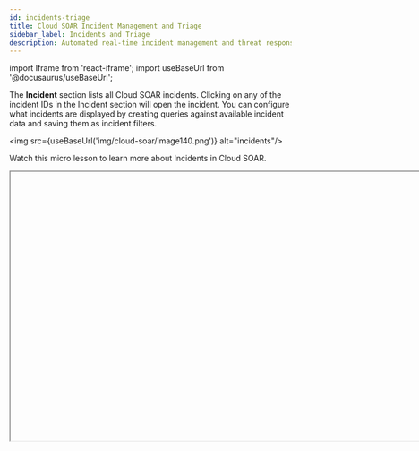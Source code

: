 ```yaml
---
id: incidents-triage
title: Cloud SOAR Incident Management and Triage
sidebar_label: Incidents and Triage
description: Automated real-time incident management and threat response.
---
```


import Iframe from 'react-iframe';
import useBaseUrl from '@docusaurus/useBaseUrl';

The **Incident** section lists all Cloud SOAR incidents. Clicking on any of the incident IDs in the Incident section will open the incident. You can configure what incidents are displayed by creating queries against available incident data and saving them as incident filters.


<img src={useBaseUrl('img/cloud-soar/image140.png')} alt="incidents"/>


Watch this micro lesson to learn more about Incidents in Cloud SOAR.

<Iframe url="https://www.youtube.com/embed/GDWFGJ8JOqA?rel=0"
        width="854px"
        height="480px"
        id="myId"
        className="video-container"
        display="initial"
        position="relative"
        allow="accelerometer; autoplay=1; clipboard-write; encrypted-media; gyroscope; picture-in-picture"
        allowfullscreen
        />

## Filtering Incidents

You can also manipulate what data is to be displayed from the Incident
section by adjusting which columns are viewable. The adjust these
columns, click on the cogwheel on the top right-side of the screen. This
will display a configuration screen that allows you to choose which
data is displayed and where on the screen it should be displayed by
clicking the + sign next to the selection and then dragging and dropping
the selection in the order to be viewed.

<img src={useBaseUrl('img/cloud-soar/image141.png')} alt="Adjust columns" width="800"/>


Once the columns are added and organized, click **Apply** to continue.

From the Incident section you can search, build, and issue queries against existing incidents by simply typing in the search bar at the top of the screen.

<img src={useBaseUrl('img/cloud-soar/image142.png')} alt="Search issues" width="800"/>

Cloud SOAR also provides its you with a command cheat sheet to help build
incident filtering queries. To access the cheat sheet, click on the
information icon to display the query options.

Once a query or a search is committed, they can be saved for future use
by clicking the star icon to the right of the search bar. These saved
searches will be stored as tabs just below the search bar.

<img src={useBaseUrl('img/cloud-soar/image145.png')} alt="save query" width="800"/>

Bulk actions may be performed on any incidents in the Incident Overview
list. Bulk actions include:

<img src={useBaseUrl('img/cloud-soar/image146.png')} alt="Bulk actions" width="200"/>


- Edit
- Close
- Reopen
- Delete
- Restore
- Add Investigator
- Change Owner

To perform bulk actions on incidents, check the incidents you wish to
perform the bulk actions on, then click the three dots in the upper
left-hand corner of the screen and select the appropriate bulk action.

## Working with Incidents

Opening an incident from any section of Cloud SOAR will display the Incident
Details page. The Incident Details page is composed of three sections:
The Incident VIP Section, on the left side of the screen, the Incident
Properties section in the center, and the Incident Widgets section to
the right side of the screen.

<img src={useBaseUrl('img/cloud-soar/image147.png')} alt="Incident details page" width="800"/>


## Incident VIP section

<img src={useBaseUrl('img/cloud-soar/image148.png')} alt="Incident VIP section" width="300"/>


The Incident VIP Section displays high-level
details about a specific incident. You can also take actions such as
add additional investigators or close the incident from this section. To
view all available actions, click the vertical ellipsis to the left of
the cogwheel. You can change the owner of the incident, change the
folder where the incident is housed, export the Incident details via
PDF, DOC, or [Custom Report](#custom-reports), and clone or permanently
delete the incident.

To customize the details displayed in the Incident VIP Section, click the
cogwheel at the top-right of the section. A new screen will be presented
which will allow for adding and deleting of incident detail fields. To
add a new field, you will click on the **+** sign next to the field to
be added. Once all the desired fields are added, they can easily be
rearranged in the desired order by dragging and dropping into place. To
remove a field, simply click the **x** next to the field to be removed.
Once all the details have been added and are in place, click **Apply**.

## Incident Properties

The Incident Details section contains all the important information that makes up the incident, such as executed Playbooks and incident tasks. This information is divided into four different sections: **Overview**, **Operations**, **Entities**, and **Documentation**.

<img src={useBaseUrl('img/cloud-soar/image149.png')} alt="Incident Overview" width="600"/>

### Overview

The Incident Overview section contains all the pertinent information for a specific incident such as the severity, SLA counter, and category of alert. This information can be customized in the Custom Fields section of the platform. For more information, see [Custom Fields](#custom-fields).

### Operations

The Operations section contains all the investigative information for a specific incident and is broken out into the following sections: **War Room**, **playbook**, **Tasks**, and **Notes**.

Watch this micro lesson to learn more about security automation with playbooks. 

<Iframe url="https://www.youtube.com/embed/ZGSxFsfyrdIrel=0"
        width="854px"
        height="480px"
        id="myId"
        className="video-container"
        display="initial"
        position="relative"
        allow="accelerometer; autoplay=1; clipboard-write; encrypted-media; gyroscope; picture-in-picture"
        allowfullscreen
        />


#### War Room

All the information related to the incident ongoing are visible in one place in
the War Room section. You can quickly view and check all the steps of the analysis, done either manually or by the automation, any entities related to the incident, results of actions performed and notes added during the incident's investigation. Information can be filtered out for the different categories, and by pressing the **+** button, you can add new notes.

<img src={useBaseUrl('img/cloud-soar/war_room.png')} alt="War room" width="800"/>

#### Playbooks

Any playbook that has been applied to an incident can be found under
the playbook section. You can quickly view and make any necessary
adjustments to the incident's Playbooks as well as add any additional
Playbooks that may be required during an incident's investigation.

<img src={useBaseUrl('img/cloud-soar/image150.png')} alt="Playbook option menu" width="800"/>

The playbook option menu can be found at the bottom of the playbook
screen. From here, you can re-execute a playbook, export, edit, or
expand the existing playbook. If during an incident's investigation it
is determined that the type of incident has changed (i.e. phishing
incident turns into a ransomware incident) another type of playbook may
be needed to correctly remediate an incident. You can add additional
Playbooks to the incident by clicking the **+** sign at the top of the
playbook screen.

<img src={useBaseUrl('img/cloud-soar/image151.png')} alt="Add playbook" width="800"/>

This will open a new screen that lists all available Playbooks. Either
type in the playbook name to use or manually search through all
available options and click **Add** when finished.

##### Viewing Playbook Results

The results of a Playbook, either while it is executing or after
execution has completed, can be viewed from the playbook section. By
clicking the expansion button on the bottom left of the screen will
expand the playbook and will display the execution results.

<img src={useBaseUrl('img/cloud-soar/image152.png')} alt="Playbook results" width="800"/>

The results of the playbook can also be viewed as a list by clicking the
**List** button next the **+** at the top of the page. The execution path of
the playbook will be shown, along with the status of the execution of
each action. The execution history of the playbook will be displayed in a
tab on the right-hand side of the screen, which can be minimized.

<img src={useBaseUrl('img/cloud-soar/image153.png')} alt="Action details" width="800"/>

To view the details of any individual action, including the results,
click on the action node. A new window displaying the action details
will be displayed on the left-hand side of the screen. From this view,
you can see the status of the action, its configuration, and have the
choice to download the JSON results of the action.

<img src={useBaseUrl('img/cloud-soar/image154.png')} alt="Action details" width="500"/>

To view the details of the result, click on the magnifying glass and the
action's details window will be displayed. The details section displays
the results of the action in table view which you can also filter
through by using the details search bar at the top of the screen. For
more detailed information, you can switch to the action's JSON results
screen by clicking the **View JSON Results** button next to the action's
search bar. The JSON results view displays the full results of the
executed action. Because some integrations return large data sets, the
table view is designed to show only a select set of attributes. To view
the complete results of verbose integrations, the JSON tab should be
used.

<img src={useBaseUrl('img/cloud-soar/image155.png')} alt="Action result" width="500"/>

<img src={useBaseUrl('img/cloud-soar/image156.png')} alt="Action result JSON" width="800"/>


#### Tasks

Cloud SOAR's Tasks section allows incident managers to assign and track
tasks which must be completed during an investigation. Tasks may be
added from Playbooks or Playbooks, as discussed in previous sections,
or manually from the incident's Tasks section.

<img src={useBaseUrl('img/cloud-soar/image157.png')} alt="Tasks" width="800"/>


##### Adding a Task

To add a new Task, click the **+** button at the top-left of the Task list
screen. Fill in all required fields and add any additional information
necessary under the **Description section** if desired.

The user listed in the **Assigned to** field will be the user responsible
for completing the task.

The field titled **Effort** should be the number of hours estimated to
complete the Task. As the Task is updated by the Assignee, this field
should be changed to reflect the actual number of hours that were
required to complete the Task. This number will be used to provide Task
Assessment information, discussed in more detail in the Documentation
section of this manual.

<img src={useBaseUrl('img/cloud-soar/image158.png')} alt="New task" width="800"/>

##### Working with Tasks

Once a task has been created and assigned, it will appear in the **Home**
section of the Main Menu. To view the details of a task click on the
task from the **My Operations** section of the screen, or to view a task
by its incident, select one or multiple incidents from the task list on
the left-side of the screen.

<img src={useBaseUrl('img/cloud-soar/image159.png')} alt="View tasks" width="800"/>

Selecting a task will open the incident where the task was created. This
will allow you to review the details of the task and access any
automated Playbooks and notes from the incident investigation. Once the
incident data has been reviewed investigators can choose to approve,
approve and close, or decline a task by clicking the thumbs up, thumbs
down or check mark buttons next to the task's title.

<img src={useBaseUrl('img/cloud-soar/image160.png')} alt="Task selected" width="800"/>


#### Notes

Like the Tasks section, the Notes section contains all notes either
automatically created during a playbook's execution or manually created
during the incident's investigation. Both sections offer the ability to
export and search for different results depending on the operational
need.

<img src={useBaseUrl('img/cloud-soar/image161.png')} alt="Notes" width="800"/>


##### Adding a Note

To manually add a note, click the **+** symbol to the left of the search
bar and a new configuration screen will appear. Enter the note into the
free form text box and click create when finished.

<img src={useBaseUrl('img/cloud-soar/image162.png')} alt="Add note" width="800"/>

## Create a New Incident Manually

To create an Incident manually, click the **+ Incident** button on the top
right-side of the screen.

<img src={useBaseUrl('img/cloud-soar/image125.png')} alt="Incident Overview Screen" width="800"/>


A new configuration box will be displayed that contains fields an
investigator can utilize to develop their incident. Not all these fields
are mandatory. The ones which are required will have an asterisk (`*`)
marked next to it which indicates the field has a dependency within the
Cloud SOAR platform. These required fields can have their dependencies and
requirements adjusted in the **Custom Fields** section (click the cog icon (<img src={useBaseUrl('img/cloud-soar/cog.png')} alt="cog menu" width="20"/>) > **Customizations** > **Custom Fields**).

<img src={useBaseUrl('img/cloud-soar/image126.png')} alt="New Incident Editor" width="800"/>

One of the most important fields is the **Type** field. This field will
dictate which Playbooks will be recommended later on in the configuration
process. See **Custom Fields** to modify the variables displayed in the
**Type** field.

<img src={useBaseUrl('img/cloud-soar/image127.png')} alt="New Incident Editor" width="800"/>

Once the details page is completed, you will want to assign
appropriate Playbooks to be associated with the incident. In addition to
adding the playbook to the incident, you can also decide whether they
want the playbook to automatically execute upon incident creation by
sliding the **Autorun** button to **On**.

<img src={useBaseUrl('img/cloud-soar/image128.png')} alt="New Incident Editor" width="800"/>

### Incident Artifacts

When creating an incident manually, the investigator may already have
artifacts that they would like to add to the incident. The Incident
Artifact section allows for the manual entry of new artifacts. To add a
new artifact click **Add Artifact** and choose what target field to append
the data and add its value. Once completed, click **Next**.

<img src={useBaseUrl('img/cloud-soar/image129.png')} alt="Add artifact" width="800"/>

### Parent/Child Relationships

You have the option to create manual Parent/Child relationships between the new incident and any previous incident created in Cloud SOAR. Click the **Advanced** button at the bottom of the screen to select an existing incident to group together.

<img src={useBaseUrl('img/cloud-soar/image130.png')} alt="Incident Relationships" width="800"/>

The final step in manual incident creation is to add an investigator or a group of investigators to the incident. Select an investigator or group from the left side of the screen by double-clicking on their name and the investigator will be added to the investigators pane. Once finished, click **Create**.

### Incident Report

The **Report Template** section allows you to create templates for custom reporting. The Report Template screen contains a list of all current report templates. To add a new report template, click on the **+** icon above the report template list.

The Details tab of the new report template window allows you to specify a unique name for the template as well as a template category and any appropriate tags.

The Sections tab of the new report template window allows you to drag and drop sections of the incident into the report template. All incident sections are listed in the left-hand pane. Dragging incident sections to the right-hand pane will add the section to the report template.
Sections will be printed in the report in the order they appear in the right-hand pane. Once satisfied with the selection, click **Save**.

<img src={useBaseUrl('img/cloud-soar/image45.png')} alt="Report Template Sections" width="400"/>


### Custom Fields

<img src={useBaseUrl('img/cloud-soar/image46.png')} alt="Fields Configuration Settings" width="800"/>


The Custom Fields section allows you to customize all fields within the Cloud SOAR platform to better suit your environment. All fields are pre-populated by default and can be revised with environment-specific variables by manually creating or updating the fields or by importing a file which is formatted with entries for each line.

To begin defining Cloud SOAR's custom fields, select a Cloud SOAR section from the list on the left-side of the screen to view all available fields. To edit an existing field, select the <img src={useBaseUrl('img/cloud-soar/image47.png')} alt="Edit icon" width="30"/> icon next to the field to be updated, or to add a new field select **+ADD** at the bottom right-side of the screen. A new configuration box will be displayed.

The only attribute of an existing field which cannot be modified once
the field is created is the field Type, such as Text or Date. You can rename internal values but only personal values, which are denoted by having a trash can symbol next to the entry, can be deleted from the section's custom fields.

Each section of Cloud SOAR supports different numbers of custom fields. The Incidents section, for example, supports up to 100 custom fields. The number of custom fields remaining will be displayed next to the section name at the top of the page.

Custom fields added by a user can be renamed or deleted. However,
default fields can only be renamed, they cannot be deleted. Although a
custom field may be deleted, it will not increase the number of custom
fields available. Since the deleted field may contain data that was
entered prior to the deletion of the field, the custom field remains
reserved.

For each field, a name and a type will always be required. A complete
list of field types is listed below. Additional fields will be required
or optional depending on the type selected. For example, a text field
allows an optional default value to be specified, while a list field
provides many additional options.

The Visualization tab allows you to disable the field, specify if the field is used within Incident notifications, and set conditions under which the field is visible. For example, a field can be made visible only if the incident is of a certain type.

The Additional Info tab allows you to provide additional information or context to the field, such as how the field should be used or where the data can be located.

Fields may be reorder in the Custom Fields section to change the order in which they appear on the Cloud SOAR screen. To change the order of the fields, click and hold on the six dots to the far left of the field name, then drag the field to its desired location.

#### Custom Field Types

| Field Type        | Description                                                                                       |
|:------------------|:--------------------------------------------------------------------------------------------------|
| Calculation  | Perform a calculation between two fields or between a field and a static value. |
| Checkbox   | Checkbox. |
| Color Picker  | Interactive color picker to select a color. |
| Date | Date only picker. |
| Date & Time   | Date and time picker. |
| Email Address | Email address Available to use in actions which require a email input.    |
| Filename | Filename available to use in actions which require a filename input.   |
| Hash | Hash value available to use in actions which require a hash input.  |
| IP Address    | IP Address available to use in actions which require a IP address input.    |
| List   | Dropdown list.  |
| Multi Select List | Multiselect list box.  |
| Numeric Textbox   | Accepting numeric values only.  |
| Tags | One or more user defined tags.  |
| Text | Free text. |
| Time Interval     | Numeric time interval which can be used as a value in another calculated field.  |
| Timezone   | Timezone list dropdown. |
| URL | URL available to use in actions which require a URL input. |
| User Details | User details, such as a user name. Available to use in actions which require a user details input. |

#### Using Custom Fields for SLAs

Custom fields can be used to calculate any number of custom service level agreements (SLAs). This can be achieved using combinations of Date, Date & Time and Time Interval fields.

In the following example, five custom fields have been added to provide
information on the status of an organizations Notification SLA. Two of the custom fields require user input:

<img src={useBaseUrl('img/cloud-soar/image50.png')} alt="SLA User Input" width="800"/>


* **Notification SLA Requirement** will be used to store the SLA time interval, such as 5 minutes.
* **Customer Notified** will allow you to enter the date & time the customer was notified.

The remaining three custom fields require no user input and are calculation fields only:

<img src={useBaseUrl('img/cloud-soar/image51.png')} alt="SLA Calculated Fields" width="800"/>

* **Notification Due By** will calculate and display the date & time the notification must be conducted by adding the Notification SLA Requirement field to the Start Time.
* **Notification Time Remaining** will calculate and display time remaining before the notification must be conducted by subtracting the Current Time from the Notification Due By field.
* **Actual Notification Time** will calculate and display actual time taken to notify the customer by subtracting the Start Time from the Customer Notified Time.

These Custom Field settings will appear in the Cloud SOAR Incident screen as follows:           

<img src={useBaseUrl('img/cloud-soar/image52.png')} alt="SLA View" width="400"/>


### Credential Manager - CyberArk Configuration

You can use CyberArk Credential Manager to manage data that will be used in integration resources.

<img src={useBaseUrl('img/cloud-soar/cyberArk1.png')} alt="Integrations" width="600"/>

Using the cogwheel icon on the right in the integrations section, the main section of the CyberArk configuration opens.

<img src={useBaseUrl('img/cloud-soar/CyberArk2.png')} alt="CyberArk configuration" width="400"/>

Here you can set URL and port of the Components server, and the credentials needed to connect to CyberArk. The Enable checkbox can be enabled or disabled later.

If enabled, when you go to open the detail of a integration resource you'll find a new checkbox (**Use CyberArk fields**) at the top already active. If the checkbox on above window is disabled, the checkbox in the resource window will be disabled by default, and it will not be possible to activate it.

<img src={useBaseUrl('img/cloud-soar/CyberArk3.png')} alt="Enable CyberArk fields" width="800"/>

If the checkbox **Use CyberArk fields** is enabled, two new mandatory fields will appear:
* **Account Name** > userName in CyberArk
* **Platform ID** > platformId in CyberArk

Near to the fields there will be the relative toggle that will enable the related field for use on CyberArk.

<img src={useBaseUrl('img/cloud-soar/CyberArk5.png')} alt="CyberArk fields enabled" width="400"/>

In the image above, you can see two custom fields of the resource with their toggles. The first field has been enabled to use CyberArk, while the second not.

Within the CyberArk fields you need to enter the name of the Properties present in the corresponding Platform ID on CyberArk.

:::note Case sensitive
Pay attention to uppercase and lowercase letters.
:::

<img src={useBaseUrl('img/cloud-soar/CyberArk4.png')} alt="Property names" style={{border: '1px solid black'}} width="400"/>

Through the name of the Properties, (in the above case **MB3**) during the execution of the resource, it will be replaced with the value present on CyberArk for that resource, in our case **84ca4444-9082-40b7-**.

In the fields enabled for CyberArk, in addition to the account properties, you can also recall the value of the CyberArk Account password, to do this, write the word **Password** in the field.

:::important
If the checkbox for CyberArk is enabled for a resource field, the data type allowed for that field will be string only, even if the same field was configured to accept lists, checkboxes, numbers, and more.
:::

**The only property that will be retained is the mandatory nature of the field**.

Values entered in the field not enabled for CyberArk, if previously entered and saved, will be retained if the field becomes enabled for CyberArk. The same is not true otherwise.

If the CyberArk switch is enabled and one switch on the field line is disabled, that CyberArk field value will be saved empty.

<img src={useBaseUrl('img/cloud-soar/CyberArk6.png')} alt="CyberArk fields" width="400"/>


#### Configuring the automation bridge for CyberArk

If you are using CyberArk, you will need to add the following certificates given by CyberArk:
```
**RootCA**new.crt**
**client**new.crt**
**client**new.pem**
```
to the `/opt/automation-bridge/` directory.

**The names must be exactly the same**.


## Triage

The Cloud SOAR Triage module ingests events via the Cloud SOAR API. You can use it
to triage events which may be unverified or have a low confidence level before they are converted to incidents. The Triage module can be completely customized for use cases from financial fraud to network IDS alerts.

### Display Settings

Triage display preferences can be customized from **Settings** > **Customizations** > **Triage**. Triage events can be color coded based on status to easily distinguish them from each other when viewing the list of Triage events.

The name of the module can also be modified from **Triage** to a name of your choosing. The new name will be displayed in all areas of Cloud SOAR, including the menu and logs.

<img src={useBaseUrl('img/cloud-soar/image57.png')} alt="Triage section" width="800"/>


### Field Settings

By default, the Triage module contains two fields, Status and Type. Additional values may be added to the Status field; however, the Type field is directly linked to the Incident Type field and cannot be modified directly. New types must be added from the Incidents section of the Custom Fields page.

Up to 100 custom fields and be created for the Triage module, allowing customization for any use case. To add additional fields, navigate to **Settings > Customizations > Custom Fields** and select Triage Events (or the name of the module if you have renamed it from the default of **Triage**).

To add a new field, click **Add** from the upper
right-hand corner and configure the field as desired. Note that to be
able to filter events in the Triage module based on the values of a
field, **Use as filter** must be checked in the Visualization tab when
adding or modifying a field.

As fields are created, they will be assigned a number starting at `1`,
which will be used to identify the field when adding events via the API.
The first field added will be identified as `opt_1`, the second as
`opt_2`, and so on. Regardless of the ordering of the fields on the
screen, these numbers will remain the same. If a field is deleted, the
number will not be reused. For example, if you have defined `opt_1`
through `opt_8` and delete the field `opt_8`, the next field added will
still become `opt_9`. It is important to remember these field numbers, as
they will be used when the API is invoked.

### Working with Events

The Triage module is accessible from the Incidents section by clicking on Triage (or the name of the module if you have renamed it from the default of **Triage**). All events which have not been converted to an Incident will be displayed in a sortable table on the Triage main screen. Events may be sorted by any column values by clicking on the appropriate column.

<img src={useBaseUrl('img/cloud-soar/image58.png')} alt="Events" width="800"/>

The list of events can be filtered by any of the fields listed in the
filter section at the top of the Triage main screen.

<img src={useBaseUrl('img/cloud-soar/image181.png')} alt="Filter events" width="100"/>


To view the details of a Triage event, click on the box and arrow icon
in the Actions column for the event. If additional information is
available, it will be displayed in this Event Details screen.

To begin triaging an event, click on the person icon in the Actions
column for the event to **grab** the event. Once an event is grabbed by an
analyst, any Playbooks defined for that incident type will be
automatically executed and the results will be displayed in the Results
section of the Event Details screen. Because all Playbooks for the
specified incident type are automatically executed as soon as the
incident is grabbed, it is recommended that separate incident types and Playbooks be created for Triage events.

After triaging the event, the event may be reassigned to another user
for further analysis, discarded or converted to an incident. To reassign
the event to another user, click on the circular arrow icon in the
Actions column for the event. To discard the event, click on the
trashcan icon in the Actions column for the event.        

<img src={useBaseUrl('img/cloud-soar/image182.png')} alt="Discard events" width="100"/>

To convert the event to an incident, click **Convert to Incident** in the
far right-hand corner of the Event in question. Select the appropriate
incident template, owner and label, then click **Save**. The event,
including all enrichment information gathered from any Playbooks, will be
automatically converted to an incident.

<img src={useBaseUrl('img/cloud-soar/image183.png')} alt="Convert to incident" width="400"/>
